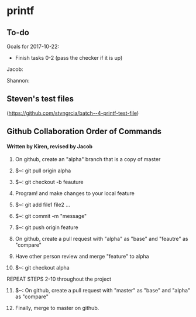 # printf

## To-do

Goals for 2017-10-22:
* Finish tasks 0-2 (pass the checker if it is up)

Jacob:

Shannon:

## Steven's test files

(https://github.com/stvngrcia/batch--4-printf-test-file)

## Github Collaboration Order of Commands

#### Written by Kiren, revised by Jacob

1. On github, create an "alpha" branch that is a copy of master

2. $~: git pull origin alpha

3. $~: git checkout -b feauture

4. Program! and make changes to your local feature

5. $~: git add file1 file2 ...

6. $~: git commit -m "message"

7. $~: git push origin feature

8. On github, create a pull request with "alpha" as "base" and "feautre" as "compare"

9. Have other person review and merge "feature" to alpha

10. $~: git checkout alpha

REPEAT STEPS 2-10 throughout the project

11. $~: On github, create a pull request with "master" as "base" and "alpha" as "compare"

12. Finally, merge to master on github.